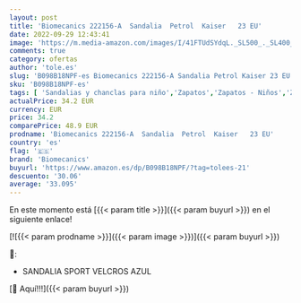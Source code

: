 ```yaml
---
layout: post
title: 'Biomecanics 222156-A  Sandalia  Petrol  Kaiser   23 EU'
date: 2022-09-29 12:43:41
image: 'https://m.media-amazon.com/images/I/41FTUdSYdqL._SL500_._SL400_.jpg'
comments: true
category: ofertas
author: 'tole.es'
slug: 'B098B18NPF-es Biomecanics 222156-A Sandalia Petrol Kaiser 23 EU'
sku: 'B098B18NPF-es'
tags: [ 'Sandalias y chanclas para niño','Zapatos','Zapatos - Niños','Zapatos y complementos','biomecanics','sandalia','🇪🇸', ]
actualPrice: 34.2 EUR
currency: EUR
price: 34.2
comparePrice: 48.9 EUR
prodname: 'Biomecanics 222156-A  Sandalia  Petrol  Kaiser   23 EU'
country: 'es'
flag: '🇪🇸'
brand: 'Biomecanics'
buyurl: 'https://www.amazon.es/dp/B098B18NPF/?tag=tolees-21'
descuento: '30.06'
average: '33.095'
---
```


En este momento está [{{< param title >}}]({{< param buyurl >}}) en el siguiente enlace!

[![{{< param prodname >}}]({{< param image >}})]({{< param buyurl >}})

🔎:

- SANDALIA SPORT VELCROS AZUL

[🛒 Aquí!!!]({{< param buyurl >}})

